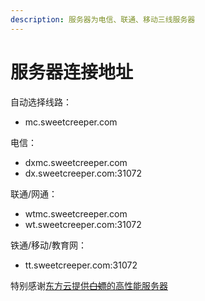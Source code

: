 ```yaml
---
description: 服务器为电信、联通、移动三线服务器
---
```


# 服务器连接地址

自动选择线路：

* mc.sweetcreeper.com

电信：

* dxmc.sweetcreeper.com
* dx.sweetcreeper.com:31072

联通/网通：

* wtmc.sweetcreeper.com
* wt.sweetcreeper.com:31072

铁通/移动/教育网：

* tt.sweetcreeper.com:31072

特别感谢[东方云提供~~白嫖~~的高性能服务器](https://item.taobao.com/item.htm?id=580787684298)
